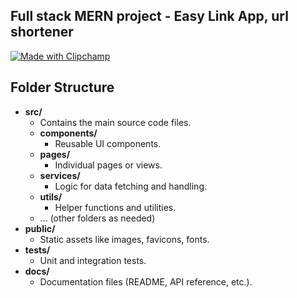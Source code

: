 ## Full stack MERN project - Easy Link App, url shortener


[![Made with Clipchamp](https://clipchamp.com/e.svg)](https://clipchamp.com/watch/Do9UOciGzYv?utm_source=embed&utm_medium=embed&utm_campaign=watch)


## Folder Structure

- **src/**
  - Contains the main source code files.
  - **components/**
    - Reusable UI components.
  - **pages/**
    - Individual pages or views.
  - **services/**
    - Logic for data fetching and handling.
  - **utils/**
    - Helper functions and utilities.
   - ... (other folders as needed)
- **public/**
  - Static assets like images, favicons, fonts.
- **tests/**
  - Unit and integration tests.
- **docs/**
  - Documentation files (README, API reference, etc.).

